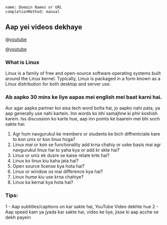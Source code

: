 ```ngMeta
name: Domain Names or URL
completionMethod: manual
```

## Aap yei videos dekhaye

@[youtube](xRX6ZI_P-LA&vl=en)

@[youtube](IslerGR3Ptc)

### What is Linux
Linux is a family of free and open-source software operating systems built around the Linux kernel. Typically, Linux is packaged in a form known as a Linux distribution for both desktop and server use.

### Ab aapko 30 mins ke liye aapas mei english mei baat karni hai.

Aur agar aapka partner koi aisa tech word bolta hai, jo aapko nahi pata, ya aap generally use nahi kartein. Inn words ko bhi samajhne ki phir koshish karein.
Iss discussion ko karte hue, aap inn points ke baarein mei bhi soch sakte hai:
1. Agr hum navgurukul ke members or students ke bich diffrentciate kare to kon unix or kon linux hoga?
2. Linux mai or kon se functionality add krna chahiy or uske basis mai agr navgurukul linux hai to yaha kya or add kr skte hai?
3. Linux or unix ek dusre se kaise relate krte hai?
4. Linux ko linux kiu kaha jata hai?
5. Open source license kya hota hai?
6. Linux or window os mai difference kya hai?
7. Linux  hume kiu use krna chahiye?
8. Linux ka kernal kya hota hai?

### Tips:
1 - Aap subtitles/captions on kar sakte hai, YouTube Video dekhte hue
2 - Aap speed kam ya jyada kar sakte hai, video ke liye, jisse ki aap acche se dekh payein

